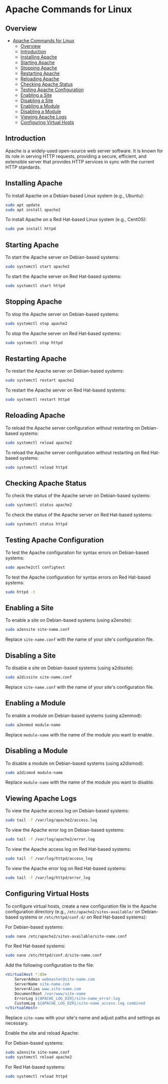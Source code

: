 # Apache Commands for Linux

## Overview
- [Apache Commands for Linux](#apache-commands-for-linux)
  - [Overview](#overview)
  - [Introduction](#introduction)
  - [Installing Apache](#installing-apache)
  - [Starting Apache](#starting-apache)
  - [Stopping Apache](#stopping-apache)
  - [Restarting Apache](#restarting-apache)
  - [Reloading Apache](#reloading-apache)
  - [Checking Apache Status](#checking-apache-status)
  - [Testing Apache Configuration](#testing-apache-configuration)
  - [Enabling a Site](#enabling-a-site)
  - [Disabling a Site](#disabling-a-site)
  - [Enabling a Module](#enabling-a-module)
  - [Disabling a Module](#disabling-a-module)
  - [Viewing Apache Logs](#viewing-apache-logs)
  - [Configuring Virtual Hosts](#configuring-virtual-hosts)

## Introduction

Apache is a widely-used open-source web server software. It is known for its role in serving HTTP requests, providing a secure, efficient, and extensible server that provides HTTP services in sync with the current HTTP standards.

## Installing Apache

To install Apache on a Debian-based Linux system (e.g., Ubuntu):

```sh
sudo apt update
sudo apt install apache2
```

To install Apache on a Red Hat-based Linux system (e.g., CentOS):

```sh
sudo yum install httpd
```

## Starting Apache

To start the Apache server on Debian-based systems:

```sh
sudo systemctl start apache2
```

To start the Apache server on Red Hat-based systems:

```sh
sudo systemctl start httpd
```

## Stopping Apache

To stop the Apache server on Debian-based systems:

```sh
sudo systemctl stop apache2
```

To stop the Apache server on Red Hat-based systems:

```sh
sudo systemctl stop httpd
```

## Restarting Apache

To restart the Apache server on Debian-based systems:

```sh
sudo systemctl restart apache2
```

To restart the Apache server on Red Hat-based systems:

```sh
sudo systemctl restart httpd
```

## Reloading Apache

To reload the Apache server configuration without restarting on Debian-based systems:

```sh
sudo systemctl reload apache2
```

To reload the Apache server configuration without restarting on Red Hat-based systems:

```sh
sudo systemctl reload httpd
```

## Checking Apache Status

To check the status of the Apache server on Debian-based systems:

```sh
sudo systemctl status apache2
```

To check the status of the Apache server on Red Hat-based systems:

```sh
sudo systemctl status httpd
```

## Testing Apache Configuration

To test the Apache configuration for syntax errors on Debian-based systems:

```sh
sudo apache2ctl configtest
```

To test the Apache configuration for syntax errors on Red Hat-based systems:

```sh
sudo httpd -t
```

## Enabling a Site

To enable a site on Debian-based systems (using a2ensite):

```sh
sudo a2ensite site-name.conf
```

Replace `site-name.conf` with the name of your site's configuration file.

## Disabling a Site

To disable a site on Debian-based systems (using a2dissite):

```sh
sudo a2dissite site-name.conf
```

Replace `site-name.conf` with the name of your site's configuration file.

## Enabling a Module

To enable a module on Debian-based systems (using a2enmod):

```sh
sudo a2enmod module-name
```

Replace `module-name` with the name of the module you want to enable.

## Disabling a Module

To disable a module on Debian-based systems (using a2dismod):

```sh
sudo a2dismod module-name
```

Replace `module-name` with the name of the module you want to disable.

## Viewing Apache Logs

To view the Apache access log on Debian-based systems:

```sh
sudo tail -f /var/log/apache2/access.log
```

To view the Apache error log on Debian-based systems:

```sh
sudo tail -f /var/log/apache2/error.log
```

To view the Apache access log on Red Hat-based systems:

```sh
sudo tail -f /var/log/httpd/access_log
```

To view the Apache error log on Red Hat-based systems:

```sh
sudo tail -f /var/log/httpd/error_log
```

## Configuring Virtual Hosts

To configure virtual hosts, create a new configuration file in the Apache configuration directory (e.g., `/etc/apache2/sites-available/` on Debian-based systems or `/etc/httpd/conf.d/` on Red Hat-based systems):

For Debian-based systems:

```sh
sudo nano /etc/apache2/sites-available/site-name.conf
```

For Red Hat-based systems:

```sh
sudo nano /etc/httpd/conf.d/site-name.conf
```

Add the following configuration to the file:

```apache
<VirtualHost *:80>
    ServerAdmin webmaster@site-name.com
    ServerName site-name.com
    ServerAlias www.site-name.com
    DocumentRoot /var/www/site-name
    ErrorLog ${APACHE_LOG_DIR}/site-name_error.log
    CustomLog ${APACHE_LOG_DIR}/site-name_access.log combined
</VirtualHost>
```

Replace `site-name` with your site's name and adjust paths and settings as necessary.

Enable the site and reload Apache:

For Debian-based systems:

```sh
sudo a2ensite site-name.conf
sudo systemctl reload apache2
```

For Red Hat-based systems:

```sh
sudo systemctl reload httpd
```